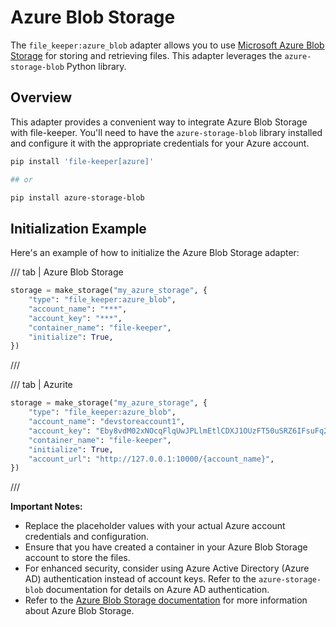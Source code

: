 # Azure Blob Storage

The `file_keeper:azure_blob` adapter allows you to use [Microsoft Azure Blob
Storage](https://azure.microsoft.com/en-us/products/storage/blobs) for storing
and retrieving files. This adapter leverages the `azure-storage-blob` Python
library.

## Overview

This adapter provides a convenient way to integrate Azure Blob Storage with
file-keeper. You'll need to have the `azure-storage-blob` library installed and
configure it with the appropriate credentials for your Azure account.

```sh
pip install 'file-keeper[azure]'

## or

pip install azure-storage-blob
```


## Initialization Example

Here's an example of how to initialize the Azure Blob Storage adapter:


/// tab | Azure Blob Storage

```py
storage = make_storage("my_azure_storage", {
    "type": "file_keeper:azure_blob",
    "account_name": "***",
    "account_key": "***",
    "container_name": "file-keeper",
    "initialize": True,
})

```

///

/// tab | Azurite

```python
storage = make_storage("my_azure_storage", {
    "type": "file_keeper:azure_blob",
    "account_name": "devstoreaccount1",
    "account_key": "Eby8vdM02xNOcqFlqUwJPLlmEtlCDXJ1OUzFT50uSRZ6IFsuFq2UVErCz4I6tq/K1SZFPTOtr/KBHBeksoGMGw==",
    "container_name": "file-keeper",
    "initialize": True,
    "account_url": "http://127.0.0.1:10000/{account_name}",
})

```

///



**Important Notes:**

*   Replace the placeholder values with your actual Azure account credentials
    and configuration.
*   Ensure that you have created a container in your Azure Blob Storage account
    to store the files.
*   For enhanced security, consider using Azure Active Directory (Azure AD)
    authentication instead of account keys.  Refer to the `azure-storage-blob`
    documentation for details on Azure AD authentication.
*   Refer to the [Azure Blob Storage
    documentation](https://learn.microsoft.com/en-us/azure/storage/blobs/index)
    for more information about Azure Blob Storage.
